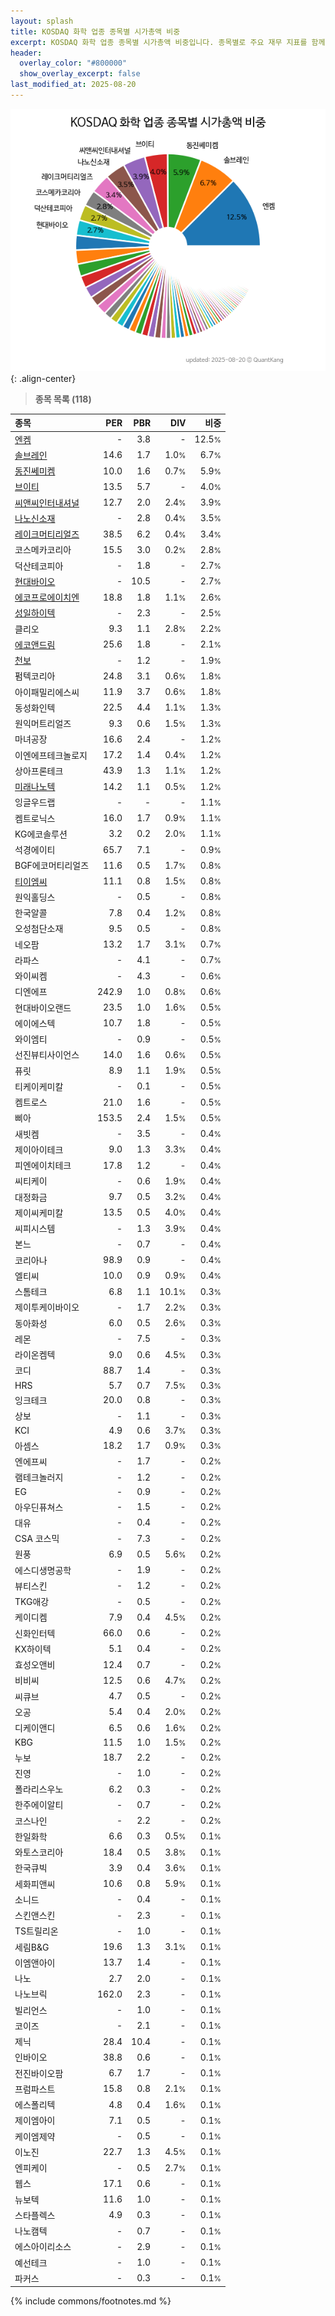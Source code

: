```yaml
---
layout: splash
title: KOSDAQ 화학 업종 종목별 시가총액 비중
excerpt: KOSDAQ 화학 업종 종목별 시가총액 비중입니다. 종목별로 주요 재무 지표를 함께 표시합니다.
header:
  overlay_color: "#800000"
  show_overlay_excerpt: false
last_modified_at: 2025-08-20
---
```



![KOSDAQ 화학 업종 종목별 시가총액 비중](/stats/sector/images/kosdaq_업종_화학_종목.png){: .align-center}


> **종목 목록 (118)**<a id="list"></a>

| **종목** | **PER** | **PBR** | **DIV** | **비중** |
| :------- | ------: | ------: | ------: | -------: |
| [엔켐](/348370/) | - | 3.8 | - | 12.5<small>%</small> |
| [솔브레인](/357780/) | 14.6 | 1.7 | 1.0<small>%</small> | 6.7<small>%</small> |
| [동진쎄미켐](/005290/) | 10.0 | 1.6 | 0.7<small>%</small> | 5.9<small>%</small> |
| [브이티](/018290/) | 13.5 | 5.7 | - | 4.0<small>%</small> |
| [씨앤씨인터내셔널](/352480/) | 12.7 | 2.0 | 2.4<small>%</small> | 3.9<small>%</small> |
| [나노신소재](/121600/) | - | 2.8 | 0.4<small>%</small> | 3.5<small>%</small> |
| [레이크머티리얼즈](/281740/) | 38.5 | 6.2 | 0.4<small>%</small> | 3.4<small>%</small> |
| 코스메카코리아 | 15.5 | 3.0 | 0.2<small>%</small> | 2.8<small>%</small> |
| 덕산테코피아 | - | 1.8 | - | 2.7<small>%</small> |
| [현대바이오](/048410/) | - | 10.5 | - | 2.7<small>%</small> |
| [에코프로에이치엔](/383310/) | 18.8 | 1.8 | 1.1<small>%</small> | 2.6<small>%</small> |
| [성일하이텍](/365340/) | - | 2.3 | - | 2.5<small>%</small> |
| 클리오 | 9.3 | 1.1 | 2.8<small>%</small> | 2.2<small>%</small> |
| [에코앤드림](/101360/) | 25.6 | 1.8 | - | 2.1<small>%</small> |
| [천보](/278280/) | - | 1.2 | - | 1.9<small>%</small> |
| 펌텍코리아 | 24.8 | 3.1 | 0.6<small>%</small> | 1.8<small>%</small> |
| 아이패밀리에스씨 | 11.9 | 3.7 | 0.6<small>%</small> | 1.8<small>%</small> |
| 동성화인텍 | 22.5 | 4.4 | 1.1<small>%</small> | 1.3<small>%</small> |
| 원익머트리얼즈 | 9.3 | 0.6 | 1.5<small>%</small> | 1.3<small>%</small> |
| 마녀공장 | 16.6 | 2.4 | - | 1.2<small>%</small> |
| 이엔에프테크놀로지 | 17.2 | 1.4 | 0.4<small>%</small> | 1.2<small>%</small> |
| 상아프론테크 | 43.9 | 1.3 | 1.1<small>%</small> | 1.2<small>%</small> |
| [미래나노텍](/095500/) | 14.2 | 1.1 | 0.5<small>%</small> | 1.2<small>%</small> |
| 잉글우드랩 | - | - | - | 1.1<small>%</small> |
| 켐트로닉스 | 16.0 | 1.7 | 0.9<small>%</small> | 1.1<small>%</small> |
| KG에코솔루션 | 3.2 | 0.2 | 2.0<small>%</small> | 1.1<small>%</small> |
| 석경에이티 | 65.7 | 7.1 | - | 0.9<small>%</small> |
| BGF에코머티리얼즈 | 11.6 | 0.5 | 1.7<small>%</small> | 0.8<small>%</small> |
| [티이엠씨](/425040/) | 11.1 | 0.8 | 1.5<small>%</small> | 0.8<small>%</small> |
| 원익홀딩스 | - | 0.5 | - | 0.8<small>%</small> |
| 한국알콜 | 7.8 | 0.4 | 1.2<small>%</small> | 0.8<small>%</small> |
| 오성첨단소재 | 9.5 | 0.5 | - | 0.8<small>%</small> |
| 네오팜 | 13.2 | 1.7 | 3.1<small>%</small> | 0.7<small>%</small> |
| 라파스 | - | 4.1 | - | 0.7<small>%</small> |
| 와이씨켐 | - | 4.3 | - | 0.6<small>%</small> |
| 디엔에프 | 242.9 | 1.0 | 0.8<small>%</small> | 0.6<small>%</small> |
| 현대바이오랜드 | 23.5 | 1.0 | 1.6<small>%</small> | 0.5<small>%</small> |
| 에이에스텍 | 10.7 | 1.8 | - | 0.5<small>%</small> |
| 와이엠티 | - | 0.9 | - | 0.5<small>%</small> |
| 선진뷰티사이언스 | 14.0 | 1.6 | 0.6<small>%</small> | 0.5<small>%</small> |
| 퓨릿 | 8.9 | 1.1 | 1.9<small>%</small> | 0.5<small>%</small> |
| 티케이케미칼 | - | 0.1 | - | 0.5<small>%</small> |
| 켐트로스 | 21.0 | 1.6 | - | 0.5<small>%</small> |
| 삐아 | 153.5 | 2.4 | 1.5<small>%</small> | 0.5<small>%</small> |
| 새빗켐 | - | 3.5 | - | 0.4<small>%</small> |
| 제이아이테크 | 9.0 | 1.3 | 3.3<small>%</small> | 0.4<small>%</small> |
| 피엔에이치테크 | 17.8 | 1.2 | - | 0.4<small>%</small> |
| 씨티케이 | - | 0.6 | 1.9<small>%</small> | 0.4<small>%</small> |
| 대정화금 | 9.7 | 0.5 | 3.2<small>%</small> | 0.4<small>%</small> |
| 제이씨케미칼 | 13.5 | 0.5 | 4.0<small>%</small> | 0.4<small>%</small> |
| 씨피시스템 | - | 1.3 | 3.9<small>%</small> | 0.4<small>%</small> |
| 본느 | - | 0.7 | - | 0.4<small>%</small> |
| 코리아나 | 98.9 | 0.9 | - | 0.4<small>%</small> |
| 엘티씨 | 10.0 | 0.9 | 0.9<small>%</small> | 0.4<small>%</small> |
| 스톰테크 | 6.8 | 1.1 | 10.1<small>%</small> | 0.3<small>%</small> |
| 제이투케이바이오 | - | 1.7 | 2.2<small>%</small> | 0.3<small>%</small> |
| 동아화성 | 6.0 | 0.5 | 2.6<small>%</small> | 0.3<small>%</small> |
| 레몬 | - | 7.5 | - | 0.3<small>%</small> |
| 라이온켐텍 | 9.0 | 0.6 | 4.5<small>%</small> | 0.3<small>%</small> |
| 코디 | 88.7 | 1.4 | - | 0.3<small>%</small> |
| HRS | 5.7 | 0.7 | 7.5<small>%</small> | 0.3<small>%</small> |
| 잉크테크 | 20.0 | 0.8 | - | 0.3<small>%</small> |
| 상보 | - | 1.1 | - | 0.3<small>%</small> |
| KCI | 4.9 | 0.6 | 3.7<small>%</small> | 0.3<small>%</small> |
| 아셈스 | 18.2 | 1.7 | 0.9<small>%</small> | 0.3<small>%</small> |
| 엔에프씨 | - | 1.7 | - | 0.2<small>%</small> |
| 램테크놀러지 | - | 1.2 | - | 0.2<small>%</small> |
| EG | - | 0.9 | - | 0.2<small>%</small> |
| 아우딘퓨쳐스 | - | 1.5 | - | 0.2<small>%</small> |
| 대유 | - | 0.4 | - | 0.2<small>%</small> |
| CSA 코스믹 | - | 7.3 | - | 0.2<small>%</small> |
| 원풍 | 6.9 | 0.5 | 5.6<small>%</small> | 0.2<small>%</small> |
| 에스디생명공학 | - | 1.9 | - | 0.2<small>%</small> |
| 뷰티스킨 | - | 1.2 | - | 0.2<small>%</small> |
| TKG애강 | - | 0.5 | - | 0.2<small>%</small> |
| 케이디켐 | 7.9 | 0.4 | 4.5<small>%</small> | 0.2<small>%</small> |
| 신화인터텍 | 66.0 | 0.6 | - | 0.2<small>%</small> |
| KX하이텍 | 5.1 | 0.4 | - | 0.2<small>%</small> |
| 효성오앤비 | 12.4 | 0.7 | - | 0.2<small>%</small> |
| 비비씨 | 12.5 | 0.6 | 4.7<small>%</small> | 0.2<small>%</small> |
| 씨큐브 | 4.7 | 0.5 | - | 0.2<small>%</small> |
| 오공 | 5.4 | 0.4 | 2.0<small>%</small> | 0.2<small>%</small> |
| 디케이앤디 | 6.5 | 0.6 | 1.6<small>%</small> | 0.2<small>%</small> |
| KBG | 11.5 | 1.0 | 1.5<small>%</small> | 0.2<small>%</small> |
| 누보 | 18.7 | 2.2 | - | 0.2<small>%</small> |
| 진영 | - | 1.0 | - | 0.2<small>%</small> |
| 폴라리스우노 | 6.2 | 0.3 | - | 0.2<small>%</small> |
| 한주에이알티 | - | 0.7 | - | 0.2<small>%</small> |
| 코스나인 | - | 2.2 | - | 0.2<small>%</small> |
| 한일화학 | 6.6 | 0.3 | 0.5<small>%</small> | 0.1<small>%</small> |
| 와토스코리아 | 18.4 | 0.5 | 3.8<small>%</small> | 0.1<small>%</small> |
| 한국큐빅 | 3.9 | 0.4 | 3.6<small>%</small> | 0.1<small>%</small> |
| 세화피앤씨 | 10.6 | 0.8 | 5.9<small>%</small> | 0.1<small>%</small> |
| 소니드 | - | 0.4 | - | 0.1<small>%</small> |
| 스킨앤스킨 | - | 2.3 | - | 0.1<small>%</small> |
| TS트릴리온 | - | 1.0 | - | 0.1<small>%</small> |
| 세림B&G | 19.6 | 1.3 | 3.1<small>%</small> | 0.1<small>%</small> |
| 이엠앤아이 | 13.7 | 1.4 | - | 0.1<small>%</small> |
| 나노 | 2.7 | 2.0 | - | 0.1<small>%</small> |
| 나노브릭 | 162.0 | 2.3 | - | 0.1<small>%</small> |
| 빌리언스 | - | 1.0 | - | 0.1<small>%</small> |
| 코이즈 | - | 2.1 | - | 0.1<small>%</small> |
| 제닉 | 28.4 | 10.4 | - | 0.1<small>%</small> |
| 인바이오 | 38.8 | 0.6 | - | 0.1<small>%</small> |
| 전진바이오팜 | 6.7 | 1.7 | - | 0.1<small>%</small> |
| 프럼파스트 | 15.8 | 0.8 | 2.1<small>%</small> | 0.1<small>%</small> |
| 에스폴리텍 | 4.8 | 0.4 | 1.6<small>%</small> | 0.1<small>%</small> |
| 제이엠아이 | 7.1 | 0.5 | - | 0.1<small>%</small> |
| 케이엠제약 | - | 0.5 | - | 0.1<small>%</small> |
| 이노진 | 22.7 | 1.3 | 4.5<small>%</small> | 0.1<small>%</small> |
| 엔피케이 | - | 0.5 | 2.7<small>%</small> | 0.1<small>%</small> |
| 웹스 | 17.1 | 0.6 | - | 0.1<small>%</small> |
| 뉴보텍 | 11.6 | 1.0 | - | 0.1<small>%</small> |
| 스타플렉스 | 4.9 | 0.3 | - | 0.1<small>%</small> |
| 나노캠텍 | - | 0.7 | - | 0.1<small>%</small> |
| 에스아이리소스 | - | 2.9 | - | 0.1<small>%</small> |
| 예선테크 | - | 1.0 | - | 0.1<small>%</small> |
| 파커스 | - | 0.3 | - | 0.1<small>%</small> |

{% include commons/footnotes.md %}